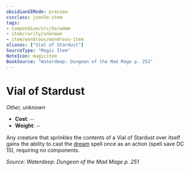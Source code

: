 ```yaml
---
obsidianUIMode: preview
cssclass: json5e-item
tags:
- compendium/src/5e/wdmm
- item/rarity/unknown
- item/wondrous/wondrous-item
aliases: ["Vial of Stardust"]
SourceType: "Magic Item"
NoteIcon: magicitem
BookSource: "Waterdeep: Dungeon of the Mad Mage p. 251"
---
```

# Vial of Stardust
*Other, unknown*  

- **Cost**: ⏤
- **Weight**: ⏤

Any creature that sprinkles the contents of a Vial of Stardust over itself gains the ability to cast the [dream](/2-Mechanics/CLI/spells/dream.md) spell once as an action (spell save DC 15), requiring no components.

*Source: Waterdeep: Dungeon of the Mad Mage p. 251*